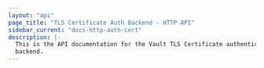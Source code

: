 ```yaml
---
layout: "api"
page_title: "TLS Certificate Auth Backend - HTTP API"
sidebar_current: "docs-http-auth-cert"
description: |-
  This is the API documentation for the Vault TLS Certificate authentication
  backend.
---
```


